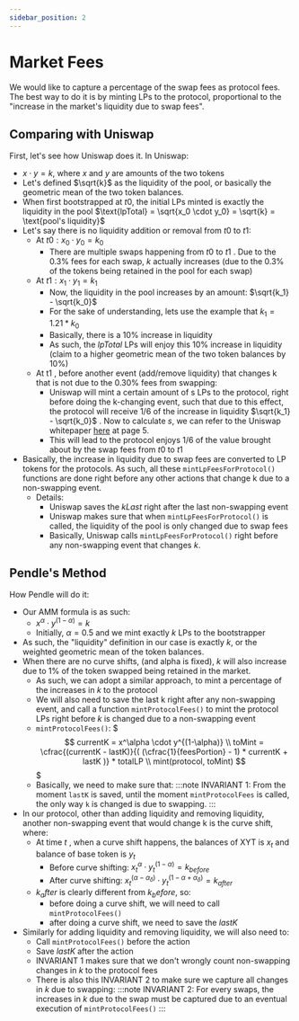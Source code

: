 ```yaml
---
sidebar_position: 2
---
```


# Market Fees

We would like to capture a percentage of the swap fees as protocol fees. The best way to do it is by minting LPs to the protocol, proportional to the "increase in the market's liquidity due to swap fees".


## Comparing with Uniswap

First, let's see how Uniswap does it. In Uniswap:
* $x \cdot y = k$, where $x$ and $y$ are amounts of the two tokens
* Let's defined $\sqrt{k}$ as the liquidity of the pool, or basically the geometric mean of the two token balances.
* When first bootstrapped at $t0$, the initial LPs minted is exactly the liquidity in the pool $\text{lpTotal} = \sqrt{x_0 \cdot y_0} = \sqrt{k} = \text{pool's liquidity}$
* Let's say there is no liquidity addition or removal from $t0$ to $t1$:
  * At $t0 : x_0 \cdot y_0 = k_0$
    * There are multiple swaps happening from $t0$ to $t1$ . Due to the 0.3% fees for each swap, $k$ actually increases (due to the 0.3% of the tokens being retained in the pool for each swap)
  * At $t1 : x_1 \cdot y_1 = k_1$
    * Now, the liquidity in the pool increases by an amount: $\sqrt{k_1} - \sqrt{k_0}$
    * For the sake of understanding, lets use the example that $k_1 = 1.21 * k_0$
    * Basically, there is a 10% increase in liquidity
    * As such, the $lpTotal$ LPs will enjoy this 10% increase in liquidity (claim to a higher geometric mean of the two token balances by 10%)
  * At t1 , before another event (add/remove liquidity) that changes k that is not due to the 0.30% fees from swapping:
    * Uniswap will mint a certain amount of s LPs to the protocol, right before doing the k-changing event, such that due to this effect, the protocol will receive 1/6 of the increase in liquidity $\sqrt{k_1} - \sqrt{k_0}$ . Now to calculate $s$, we can refer to the Uniswap whitepaper [here](https://uniswap.org/whitepaper.pdf) at page 5.
    * This will lead to the protocol enjoys 1/6 of the value brought about by the swap fees from $t0$ to $t1$
* Basically, the increase in liquidity due to swap fees are converted to LP tokens for the protocols. As such, all these `mintLpFeesForProtocol()` functions are done right before any other actions that change k due to a non-swapping event.
  * Details:
    * Uniswap saves the $kLast$ right after the last non-swapping event
    * Uniswap makes sure that when `mintLpFeesForProtocol()` is called, the liquidity of the pool is only changed due to swap fees
    * Basically, Uniswap calls `mintLpFeesForProtocol()` right before any non-swapping event that changes $k$.

## Pendle's Method

How Pendle will do it:
* Our AMM formula is as such:
  * $x^\alpha \cdot y^{(1 - \alpha)} = k$
  * Initially, $\alpha = 0.5$ and we mint exactly $k$ LPs to the bootstrapper
* As such, the "liquidity" definition in our case is exactly $k$, or the weighted geometric mean of the token balances.
* When there are no curve shifts, (and alpha is fixed), $k$ will also increase due to 1% of the token swapped being retained in the market.
  * As such, we can adopt a similar approach, to mint a percentage of the increases in $k$ to the protocol
  * We will also need to save the last k right after any non-swapping event, and call a function `mintProtocolFees()` to mint the protocol LPs right before $k$ is changed due to a non-swapping event
  * `mintProtocolFees()`:
    $$$
    currentK = x^\alpha \cdot y^{(1-\alpha)} \\
    toMint = \cfrac{(currentK - lastK)}{( (\cfrac{1}{feesPortion} - 1) * currentK + lastK )} * totalLP \\
    mint(protocol, toMint)
    $$$
  * Basically, we need to make sure that:
  :::note
  INVARIANT 1: From the moment `lastK` is saved, until the moment `mintProtocolFees` is called, the only way `k` is changed is due to swapping.
  :::
* In our protocol, other than adding liquidity and removing liquidity, another non-swapping event that would change k is the curve shift, where:
  * At time $t$ , when a curve shift happens, the balances of XYT is $x_t$ and balance of base token is $y_t$
    * Before curve shifting: $x_t^\alpha \cdot y_t^{(1-\alpha)} = k_{before}$
    * After curve shifting: $x_t^{(\alpha - \alpha_\delta)} \cdot y_t^{(1 - \alpha + \alpha_\delta)} = k_{after}$
  * $k_after$ is clearly different from $k_before$, so:
    * before doing a curve shift, we will need to call `mintProtocolFees()`
    * after doing a curve shift, we need to save the $lastK$
* Similarly for adding liquidity and removing liquidity, we will also need to:
  * Call `mintProtocolFees()` before the action
  * Save $lastK$ after the action
  * INVARIANT 1 makes sure that we don't wrongly count non-swapping changes in $k$ to the protocol fees
  * There is also this INVARIANT 2 to make sure we capture all changes in $k$ due to swapping:
  :::note
  INVARIANT 2: For every swaps, the increases in $k$ due to the swap must be captured due to an eventual execution of `mintProtocolFees()`
  :::